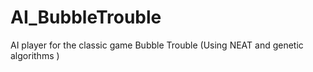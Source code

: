 # AI_BubbleTrouble
AI player for the classic game Bubble Trouble (Using NEAT and genetic algorithms )
